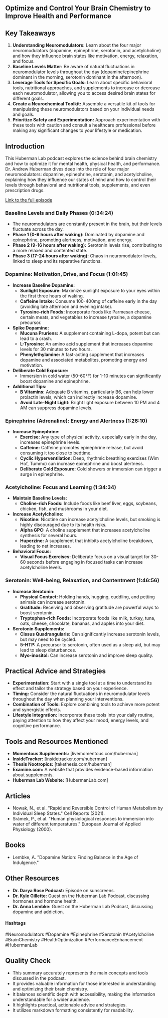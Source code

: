 ## Optimize and Control Your Brain Chemistry to Improve Health and Performance

## Key Takeaways
1. **Understanding Neuromodulators:** Learn about the four major neuromodulators (dopamine, epinephrine, serotonin, and acetylcholine) and how they influence brain states like motivation, energy, relaxation, and focus.
2. **Baseline Levels Matter:** Be aware of natural fluctuations in neuromodulator levels throughout the day (dopamine/epinephrine dominant in the morning, serotonin dominant in the afternoon).
3. **Leverage Tools for Specific Goals:** Learn about specific behavioral tools, nutritional approaches, and supplements to increase or decrease each neuromodulator, allowing you to access desired brain states for different goals.
4. **Create a Neurochemical Toolkit:**  Assemble a versatile kit of tools for manipulating these neuromodulators based on your individual needs and goals.
5. **Prioritize Safety and Experimentation:** Approach experimentation with these tools with caution and consult a healthcare professional before making any significant changes to your lifestyle or medication.

## Introduction
This Huberman Lab podcast explores the science behind brain chemistry and how to optimize it for mental health, physical health, and performance. Dr. Andrew Huberman dives deep into the role of four major neuromodulators: dopamine, epinephrine, serotonin, and acetylcholine, explaining how they influence our states of mind and how to control their levels through behavioral and nutritional tools, supplements, and even prescription drugs.

[Link to the full episode](https://www.youtube.com/watch?v=T65RDBiB5Hs)

### Baseline Levels and Daily Phases (0:34:24)
- The neuromodulators are constantly present in the brain, but their levels fluctuate across the day.
- **Phase 1 (0-9 hours after waking):**  Dominated by dopamine and epinephrine, promoting alertness, motivation, and energy.
- **Phase 2 (9-16 hours after waking):**  Serotonin levels rise, contributing to a more relaxed and contented state.
- **Phase 3 (17-24 hours after waking):**  Chaos in neuromodulator levels, linked to sleep and its reparative functions.

### Dopamine: Motivation, Drive, and Focus (1:01:45)
- **Increase Baseline Dopamine:**
    - **Sunlight Exposure:** Maximize sunlight exposure to your eyes within the first three hours of waking.
    - **Caffeine Intake:** Consume 100-400mg of caffeine early in the day (avoiding late afternoon and evening intake).
    - **Tyrosine-rich Foods:** Incorporate foods like Parmesan cheese, certain meats, and vegetables to increase tyrosine, a dopamine precursor.
- **Spike Dopamine:**
    - **Mucuna Pruriens:** A supplement containing L-dopa, potent but can lead to a crash.
    - **L-Tyrosine:** An amino acid supplement that increases dopamine levels for 30 minutes to two hours.
    - **Phenylethylamine:**  A fast-acting supplement that increases dopamine and associated metabolites, promoting energy and motivation.
- **Deliberate Cold Exposure:**
    - Immersion in cold water (50-60°F) for 1-10 minutes can significantly boost dopamine and epinephrine.
- **Additional Tips:**
    - **B Vitamins:** Adequate B vitamins, particularly B6, can help lower prolactin levels, which can indirectly increase dopamine.
    - **Avoid Late-Night Light:**  Bright light exposure between 10 PM and 4 AM can suppress dopamine levels.

### Epinephrine (Adrenaline): Energy and Alertness (1:26:10)
- **Increase Epinephrine:**
    - **Exercise:** Any type of physical activity, especially early in the day, increases epinephrine levels.
    - **Caffeine:**  Caffeine promotes epinephrine release, but avoid consuming it too close to bedtime.
    - **Cyclic Hyperventilation:**  Deep, rhythmic breathing exercises (Wim Hof, Tummo) can increase epinephrine and boost alertness.
    - **Deliberate Cold Exposure:** Cold showers or immersion can trigger a surge in epinephrine.

### Acetylcholine: Focus and Learning (1:34:34)
- **Maintain Baseline Levels:**
    - **Choline-rich Foods:** Include foods like beef liver, eggs, soybeans, chicken, fish, and mushrooms in your diet.
- **Increase Acetylcholine:**
    - **Nicotine:** Nicotine can increase acetylcholine levels, but smoking is highly discouraged due to its health risks.
    - **Alpha GPC:**  A choline supplement that increases acetylcholine synthesis for several hours.
    - **Huperzine:**  A supplement that inhibits acetylcholine breakdown, leading to net increases.
- **Behavioral Focus:**
    - **Visual Focus Exercises:**  Deliberate focus on a visual target for 30-60 seconds before engaging in focused tasks can increase acetylcholine levels.

### Serotonin: Well-being, Relaxation, and Contentment (1:46:56)
- **Increase Serotonin:**
    - **Physical Contact:** Holding hands, hugging, cuddling, and petting animals can increase serotonin.
    - **Gratitude:** Receiving and observing gratitude are powerful ways to boost serotonin.
    - **Tryptophan-rich Foods:**  Incorporate foods like milk, turkey, tuna, oats, cheese, chocolate, bananas, and apples into your diet.
- **Serotonin Supplements:**
    - **Cissus Quadrangularis:** Can significantly increase serotonin levels, but may need to be cycled.
    - **5-HTP:** A precursor to serotonin, often used as a sleep aid, but may lead to sleep disturbances.
    - **Myo-inositol:**  Can increase serotonin and improve sleep quality.

## Practical Advice and Strategies
- **Experimentation:** Start with a single tool at a time to understand its effect and tailor the strategy based on your experience.
- **Timing:** Consider the natural fluctuations in neuromodulator levels throughout the day when planning your interventions.
- **Combination of Tools:**  Explore combining tools to achieve more potent and synergistic effects.
- **Lifestyle Integration:**  Incorporate these tools into your daily routine, paying attention to how they affect your mood, energy levels, and cognitive performance.

## Tools and Resources Mentioned
- **Momentous Supplements:** [livemomentous.com/huberman]
- **InsideTracker:** [insidetracker.com/huberman]
- **Thesis Nootropics:** [takethesis.com/huberman]
- **Examine.com:**  A website that provides evidence-based information about supplements.
- **Huberman Lab Website:** [HubermanLab.com]

## Articles
- Nowak, N., et al. "Rapid and Reversible Control of Human Metabolism by Individual Sleep States." Cell Reports (2021).
- Srámek, P., et al. "Human physiological responses to immersion into water of different temperatures." European Journal of Applied Physiology (2000).

## Books
- Lembke, A. "Dopamine Nation: Finding Balance in the Age of Indulgence."

## Other Resources
- **Dr. Darya Rose Podcast:** Episode on sunscreens.
- **Dr. Kyle Gillette:**  Guest on the Huberman Lab Podcast, discussing hormones and hormone health.
- **Dr. Anna Lembke:** Guest on the Huberman Lab Podcast, discussing dopamine and addiction.

#### Hashtags 
#Neuromodulators #Dopamine #Epinephrine #Serotonin #Acetylcholine #BrainChemistry #HealthOptimization #PerformanceEnhancement #HubermanLab

## Quality Check
- This summary accurately represents the main concepts and tools discussed in the podcast.
- It provides valuable information for those interested in understanding and optimizing their brain chemistry.
- It balances scientific depth with accessibility, making the information understandable for a wider audience.
- It highlights practical, actionable advice and strategies.
- It utilizes markdown formatting consistently for readability. 
